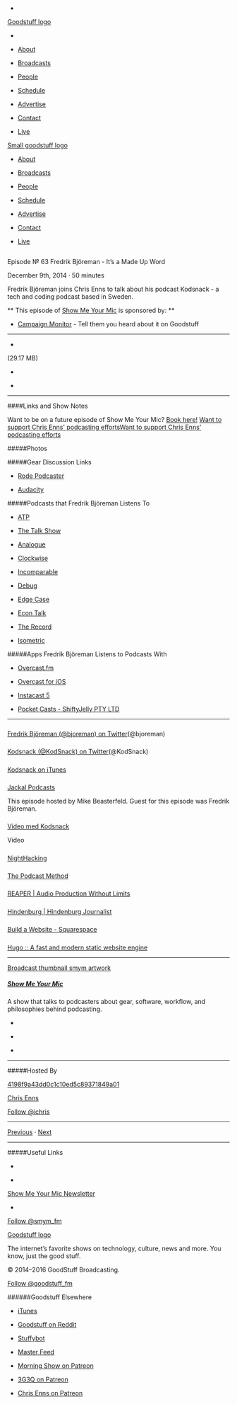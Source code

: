 

-
[Goodstuff logo](http://www.goodstuff.fm/)[](/assets/goodstuff_logo-17c1fe6f378352de5d7345f76152130b.svg)

-


-  [About](/about)

-  [Broadcasts](/broadcasts)

-  [People](/people)

-  [Schedule](/schedule)

-  [Advertise](/advertise)

-  [Contact](/contact)

-  [Live](/live)


[Small goodstuff logo](http://www.goodstuff.fm/)[](/assets/small_goodstuff_logo-bf032e72b9ec41494f4d90905f1ad619.svg)


-  [About](/about)

-  [Broadcasts](/broadcasts)

-  [People](/people)

-  [Schedule](/schedule)

-  [Advertise](/advertise)

-  [Contact](/contact)

-  [Live](/live)


##
Episode № 63
Fredrik Björeman - It’s a Made Up Word


December 9th, 2014
·
50
minutes


Fredrik Björeman joins Chris Enns to talk about his podcast Kodsnack - a tech and coding podcast based in Sweden.


**
This episode of
[Show Me Your Mic](/smym)
is sponsored by:
**


-  [Campaign Monitor](http://www.campaignmonitor.com/) - Tell them you heard about it on Goodstuff


------------------------------


-
[](http://podcasts-1.feedpress.co/10590/smym-63.mp3)(29.17 MB)

-
[](http://twitter.com/intent/tweet?text=Show%20Me%20Your%20Mic%20%E2%84%96%2063%20on%20@goodstuff_fm%20-%20http://goodstuff.fm/smym/63)

-
[](http://www.facebook.com/sharer/sharer.php?u=http://goodstuff.fm/smym/63)


------------------------------


####Links and Show Notes


Want to be on a future episode of Show Me Your Mic?  [Book here!](https://goodstuff.appointlet.com)
[Want to support Chris Enns' podcasting efforts](http://www.patreon.com/ichris)[Want to support Chris Enns' podcasting efforts](https://s3.amazonaws.com/patreon_public_assets/kaGh5_patreon_name_and_message.png)


#####Photos


[](http://cl.ly/Ysmk)[](http://cl.ly/Ysmk/Fredrick%20Recording%2001.jpg)


[](http://cl.ly/Ytaa)[](http://cl.ly/Ytaa/Fredrick%20Recording%2002.jpg)


#####Gear Discussion Links


-  [Rode Podcaster](http://www.bhphotovideo.com/c/product/450171-REG/Rode_PODCASTER_Podcaster_USB_Broadcast_Microphone.html/BI/19457/KBID/11631/kw/ROPODCASTER/DFF/d10-v2-t1-xROPODCASTER)

-  [Audacity](http://audacity.sourceforge.net)


#####Podcasts that Fredrik Björeman Listens To


-  [ATP](http://atp.fm)

-  [The Talk Show](https://daringfireball.net/thetalkshow/)

-  [Analogue](http://www.relay.fm/analogue)

-  [Clockwise](http://www.relay.fm/clockwise)

-  [Incomparable](http://www.theincomparable.com)

-  [Debug](http://www.imore.com/debug)

-  [Edge Case](http://edgecasesshow.com)

-  [Econ Talk](http://www.econtalk.org)

-  [The Record](http://therecord.co)

-  [Isometric](http://5by5.tv/isometric)


#####Apps Fredrik Björeman Listens to Podcasts With


-  [Overcast.fm](https://overcast.fm/)

-  [Overcast for iOS](https://itunes.apple.com/ca/app/overcast-podcast-player/id888422857?mt=8&uo=4&at=10l4Ki)

-  [Instacast 5](https://itunes.apple.com/ca/app/instacast-5-podcast-client/id577056377?mt=8&uo=4&at=10l4Ki)

-  [Pocket Casts - ShiftyJelly PTY LTD](https://itunes.apple.com/ca/app/pocket-casts/id414834813?mt=8&uo=4&at=10l4Ki)


------------------------------


#####
[Fredrik Björeman (@bjoreman) on Twitter](https://twitter.com/bjoreman)(@bjoreman)


#####
[Kodsnack (@KodSnack) on Twitter](https://twitter.com/kodsnack)(@KodSnack)


#####
[Kodsnack on iTunes](http://itunes.apple.com/se/podcast/kodsnack/id561631498?l=en)


#####
[Jackal Podcasts](http://www.jackals.us/better-know-a-jackal/23)


This episode hosted by Mike Beasterfeld. Guest for this episode was Fredrik Björeman.


#####
[Video med Kodsnack](http://kodsnack.se/video/)


Video


#####
[NightHacking](http://nighthacking.com/)


#####
[The Podcast Method](http://podcastmethod.co/)


#####
[REAPER | Audio Production Without Limits](http://www.reaper.fm/)


#####
[Hindenburg | Hindenburg Journalist](http://hindenburg.com/products/hindenburg-journalist/)


#####
[Build a Website - Squarespace](http://www.squarespace.com/)


#####
[Hugo :: A fast and modern static website engine](http://gohugo.io/)


------------------------------


[Broadcast thumbnail smym artwork](/smym)[](https://goodstuffs3.s3.amazonaws.com/uploads/broadcast/image/18/broadcast_thumbnail_smym_artwork.png)

##### [Show Me Your Mic](/smym)


A show that talks to podcasters about gear, software, workflow, and philosophies behind podcasting.

-
[](https://geo.itunes.apple.com/ca/podcast/show-me-your-mic/id602836998?mt=2&at=10l4Ki)

-
[](http://feeds.goodstuff.fm/smym)

-
[](mailto:chris+smym@goodstuff.fm?cc=sponsorship%40goodstuff.fm&subject=%5BGoodStuff%20FM%5D%20Sponsorship%20Inquiry%20for%20Show%20Me%20Your%20Mic)


------------------------------


#####Hosted By


[4198f9a43dd0c1c10ed5c89371849a01](/people/chris-enns)[](http://gravatar.com/avatar/4198f9a43dd0c1c10ed5c89371849a01.png?s=300&r=pg)

[Chris Enns](/people/chris-enns)


[Follow @ichris](https://twitter.com/ichris)


------------------------------


[Previous](/smym/62)
·
[Next](/smym/64)


------------------------------


#####Useful Links

-
[](mailto:chris+smym@goodstuff.fm?subject=%5BGoodstuff%20FM%5D%20Feedback%20for%20Show%20Me%20Your%20Mic)

-
[Show Me Your Mic Newsletter](http://www.goodstuff.fm/smym/newsletter)


-
[Follow @smym_fm](https://twitter.com/smym_fm)


[Goodstuff logo](http://www.goodstuff.fm/)[](/assets/goodstuff_logo-17c1fe6f378352de5d7345f76152130b.svg)


The internet’s favorite shows on technology, culture, news and more. You know, just the good stuff.


© 2014–2016 GoodStuff Broadcasting.

[Follow @goodstuff_fm](https://twitter.com/goodstufffm)


######Goodstuff Elsewhere

-  [iTunes](https://itunes.apple.com/us/artist/goodstuff-fm/id843385597?mt=2)

-  [Goodstuff on Reddit](https://www.reddit.com/r/Goodstuff_fm/)

-  [Stuffybot](http://stuffybot.goodstuff.fm)

-  [Master Feed](/master/feed)

-  [Morning Show on Patreon](https://www.patreon.com/morningshow)

-  [3G3Q on Patreon](https://www.patreon.com/3g3q)

-  [Chris Enns on Patreon](https://www.patreon.com/ichris)
